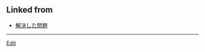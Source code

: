 ## Linked from

* [解決した問題](解決した問題.md)


----
[Edit](https://github.com/vitroid/vitroid.github.io/blob/master/MD/第二臨界点.md)
